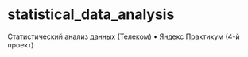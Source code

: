 # statistical_data_analysis
Статистический анализ данных (Телеком) • Яндекс Практикум (4-й проект) 
